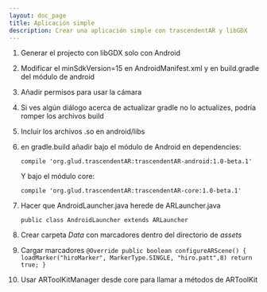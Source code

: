 ```yaml
---
layout: doc_page
title: Aplicación simple
description: Crear una aplicación simple con trascendentAR y libGDX
---
```


1. Generar el projecto con libGDX solo con Android
2. Modificar el minSdkVersion=15 en AndroidManifest.xml y en build.gradle del módulo de android
3. Añadir permisos para usar la cámara
3. Si ves algún diálogo acerca de actualizar gradle no lo actualizes, podría romper los archivos build
4. Incluir los archivos .so en android/libs
5. en gradle.build añadir bajo el módulo de Android en dependencies:

	`compile 'org.glud.trascendentAR:trascendentAR-android:1.0-beta.1'`

	Y bajo el módulo core:

	`compile 'org.glud.trascendentAR:trascendentAR-core:1.0-beta.1'`

6. Hacer que AndroidLauncher.java herede de ARLauncher.java

	`public class AndroidLauncher extends ARLauncher`

7. Crear carpeta _Data_ con marcadores dentro del directorio de  _assets_
8. Cargar marcadores
	`@Override
	public boolean configureARScene() {
		loadMarker("hiroMarker", MarkerType.SINGLE, "hiro.patt",8)
		return true;
	}`

9. Usar ARToolKitManager desde core para llamar a métodos de ARToolKit
